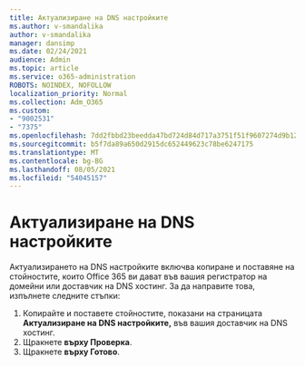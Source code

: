 ```yaml
---
title: Актуализиране на DNS настройките
ms.author: v-smandalika
author: v-smandalika
manager: dansimp
ms.date: 02/24/2021
audience: Admin
ms.topic: article
ms.service: o365-administration
ROBOTS: NOINDEX, NOFOLLOW
localization_priority: Normal
ms.collection: Adm_O365
ms.custom:
- "9002531"
- "7375"
ms.openlocfilehash: 7dd2fbbd23beedda47bd724d84d717a3751f51f9607274d9b124f14463cf4b50
ms.sourcegitcommit: b5f7da89a650d2915dc652449623c78be6247175
ms.translationtype: MT
ms.contentlocale: bg-BG
ms.lasthandoff: 08/05/2021
ms.locfileid: "54045157"
---
```

# <a name="update-dns-settings"></a>Актуализиране на DNS настройките

Актуализирането на DNS настройките включва копиране и поставяне на стойностите, които Office 365 ви дават във вашия регистратор на домейни или доставчик на DNS хостинг. За да направите това, изпълнете следните стъпки:

1. Копирайте и поставете стойностите, показани на страницата **Актуализиране на DNS настройките,** във вашия доставчик на DNS хостинг.
2. Щракнете **върху Проверка**.
3. Щракнете **върху Готово**.